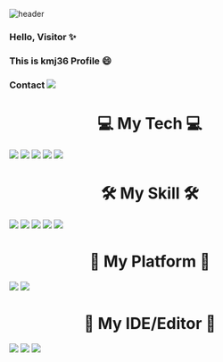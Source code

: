 ![header](https://capsule-render.vercel.app/api?type=waving&color=auto&height=300&section=header&text=kmj36%27s+Github&fontSize=100)
### Hello, Visitor ✨
### This is kmj36 Profile 😄
### Contact <a href="mailto:kmj36953695@gmail.com"><img src="https://img.shields.io/badge/kmj36953695@gmail.com-D14836?style=for-the-badge&logo=gmail&logoColor=white"/></a>

<h1 align = "center"><b> 💻 My Tech 💻 </b></h1>
<span><a href="https://en.cppreference.com/w/"><img src="https://img.shields.io/badge/c-%2300599C.svg?style=for-the-badge&logo=c&logoColor=white"/></a></span>
<span><a href="https://en.cppreference.com/w/"><img src="https://img.shields.io/badge/c++-00599C?style=for-the-badge&logo=c%2B%2B&logoColor=white%22"/></a></span>
<span><a href="https://www.python.org/"><img src="https://img.shields.io/badge/python-3670A0?style=for-the-badge&logo=python&logoColor=ffdd54"/></a></span>
<span><a href="https://go.dev/"><img src="https://img.shields.io/badge/go-%2300ADD8.svg?style=for-the-badge&logo=go&logoColor=white"/></a></span>
<span><a href="https://www.gnu.org/software/bash/"><img src="https://img.shields.io/badge/shell_script-%23121011.svg?style=for-the-badge&logo=gnu-bash&logoColor=white"/></a></span>

<h1 align = "center"><b> 🛠 My Skill 🛠 </b></h1>
<span><a href="https://aws.amazon.com/"><img src="https://img.shields.io/badge/AWS-%23FF9900.svg?style=for-the-badge&logo=amazon-aws&logoColor=white"/></a></span>
<span><a href="https://www.nginx.com/"><img src="https://img.shields.io/badge/nginx-%23009639.svg?style=for-the-badge&logo=nginx&logoColor=white"/></a></span>
<span><a href="https://www.mysql.com/"><img src="https://img.shields.io/badge/mysql-%2300f.svg?style=for-the-badge&logo=mysql&logoColor=white"/></a></span>
<span><a href="https://mariadb.org/"><img src="https://img.shields.io/badge/MariaDB-003545?style=for-the-badge&logo=mariadb&logoColor=white"/></a></span>
<span><a href="https://www.docker.com/"><img src="https://img.shields.io/badge/docker-%230db7ed.svg?style=for-the-badge&logo=docker&logoColor=white"/></a></span>

<h1 align = "center"><b> 🔡 My Platform 🔢 </b></h1>
<span><a href="https://www.microsoft.com/ko-kr/windows"><img src="https://img.shields.io/badge/Windows-0078D6?style=for-the-badge&logo=windows&logoColor=white"/></a></span>
<span><a href="https://ubuntu.com/"><img src="https://img.shields.io/badge/Ubuntu-E95420?style=for-the-badge&logo=ubuntu&logoColor=white"/></a></span>

<h1 align = "center"><b> 💬 My IDE/Editor 💬 </b></h1>
<span><a href="https://www.vim.org/"><img src="https://img.shields.io/badge/VIM-%2311AB00.svg?style=for-the-badge&logo=vim&logoColor=white"/></a></span>
<span><a href="https://code.visualstudio.com/"><img src="https://img.shields.io/badge/Visual%20Studio%20Code-0078d7.svg?style=for-the-badge&logo=visual-studio-code&logoColor=white"/></a></span>
<span><a href="https://visualstudio.microsoft.com/"><img src="https://img.shields.io/badge/Visual%20Studio-5C2D91.svg?style=for-the-badge&logo=visual-studio&logoColor=white"/></a></span>


<!--
**kmj36/kmj36** is a ✨ _special_ ✨ repository because its `README.md` (this file) appears on your GitHub profile.



Here are some ideas to get you started:

- 🔭 I’m currently working on ...
- 🌱 I’m currently learning ...
- 👯 I’m looking to collaborate on ...
- 🤔 I’m looking for help with ...
- 💬 Ask me about ...
- 📫 How to reach me: ...
- 😄 Pronouns: ...
- ⚡ Fun fact: ...
-->
